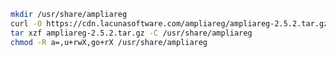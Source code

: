 ﻿```sh
mkdir /usr/share/ampliareg
curl -O https://cdn.lacunasoftware.com/ampliareg/ampliareg-2.5.2.tar.gz
tar xzf ampliareg-2.5.2.tar.gz -C /usr/share/ampliareg
chmod -R a=,u+rwX,go+rX /usr/share/ampliareg
```
